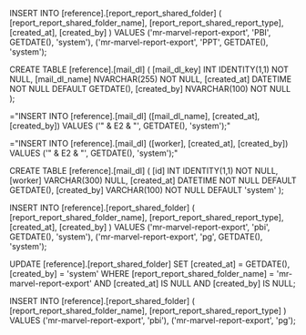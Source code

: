 INSERT INTO [reference].[report_report_shared_folder] (
    [report_report_shared_folder_name],
    [report_report_shared_report_type],
    [created_at],
    [created_by]
)
VALUES
    ('mr-marvel-report-export', 'PBI', GETDATE(), 'system'),
    ('mr-marvel-report-export', 'PPT', GETDATE(), 'system');




CREATE TABLE [reference].[mail_dl] (
    [mail_dl_key] INT IDENTITY(1,1) NOT NULL,
    [mail_dl_name] NVARCHAR(255) NOT NULL,
    [created_at] DATETIME NOT NULL DEFAULT GETDATE(),
    [created_by] NVARCHAR(100) NOT NULL
);













="INSERT INTO [reference].[mail_dl] ([mail_dl_name], [created_at], [created_by]) VALUES ('" & E2 & "', GETDATE(), 'system');"







="INSERT INTO [reference].[mail_dl] ([worker], [created_at], [created_by]) VALUES ('" & E2 & "', GETDATE(), 'system');"



CREATE TABLE [reference].[mail_dl] (
    [id] INT IDENTITY(1,1) NOT NULL,
    [worker] VARCHAR(300) NULL,
    [created_at] DATETIME NOT NULL DEFAULT GETDATE(),
    [created_by] VARCHAR(100) NOT NULL DEFAULT 'system'
);






INSERT INTO [reference].[report_shared_folder] (
    [report_report_shared_folder_name],
    [report_report_shared_report_type],
    [created_at],
    [created_by]
)
VALUES
    ('mr-marvel-report-export', 'pbi', GETDATE(), 'system'),
    ('mr-marvel-report-export', 'pg', GETDATE(), 'system');





UPDATE [reference].[report_shared_folder]
SET 
    [created_at] = GETDATE(),
    [created_by] = 'system'
WHERE 
    [report_report_shared_folder_name] = 'mr-marvel-report-export'
    AND [created_at] IS NULL
    AND [created_by] IS NULL;



INSERT INTO [reference].[report_shared_folder] (
    [report_report_shared_folder_name],
    [report_report_shared_report_type]
)
VALUES
    ('mr-marvel-report-export', 'pbi'),
    ('mr-marvel-report-export', 'pg');